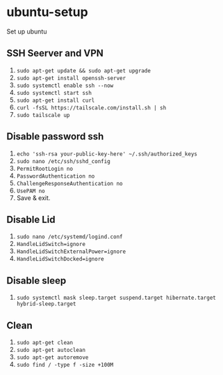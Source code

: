 # ubuntu-setup
Set up ubuntu

## SSH Seerver and VPN
1. `sudo apt-get update && sudo apt-get upgrade`
2. `sudo apt-get install openssh-server`
3. `sudo systemctl enable ssh --now`
4. `sudo systemctl start ssh`
5. `sudo apt-get install curl`
6. `curl -fsSL https://tailscale.com/install.sh | sh`
7. `sudo tailscale up`

## Disable password ssh
1. `echo 'ssh-rsa your-public-key-here' ~/.ssh/authorized_keys`
2. `sudo nano /etc/ssh/sshd_config`
3. `PermitRootLogin no`
4. `PasswordAuthentication no`
5. `ChallengeResponseAuthentication no`
6. `UsePAM no`
7. Save & exit.

## Disable Lid
1. `sudo nano /etc/systemd/logind.conf`
2. `HandleLidSwitch=ignore`
3. `HandleLidSwitchExternalPower=ignore`
4. `HandleLidSwitchDocked=ignore`

## Disable sleep
1. `sudo systemctl mask sleep.target suspend.target hibernate.target hybrid-sleep.target`

## Clean
1. `sudo apt-get clean`
2. `sudo apt-get autoclean`
3. `sudo apt-get autoremove`
4. `sudo find / -type f -size +100M`
